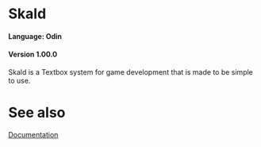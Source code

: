 # Skald
#### Language: Odin
#### Version 1.00.0

Skald is a Textbox system for game development that is made to be simple to use.


# See also
[Documentation](docs.md)
